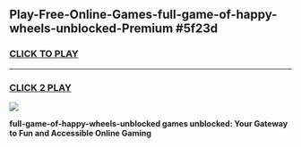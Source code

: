 
## Play-Free-Online-Games-full-game-of-happy-wheels-unblocked-Premium #5f23d
<h3>
<a href="https://premium.freeplayer.one?title=full-game-of-happy-wheels-unblocked&ref=8M">CLICK TO PLAY</a></h3>
<hr>

<h3>
<a href="https://premium.freeplayer.one?title=full-game-of-happy-wheels-unblocked&ref=8M">CLICK 2 PLAY</a>
  
</h3>

<a href="https://premium.freeplayer.one?title=full-game-of-happy-wheels-unblocked&ref=8M"><img src="https://clearcache.store/games.png"></a>


**full-game-of-happy-wheels-unblocked games unblocked: Your Gateway to Fun and Accessible Online Gaming**
